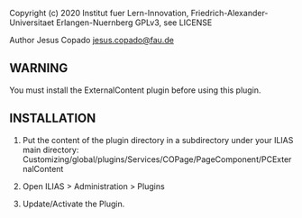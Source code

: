 
Copyright (c) 2020 Institut fuer Lern-Innovation, Friedrich-Alexander-Universitaet Erlangen-Nuernberg
GPLv3, see LICENSE

Author Jesus Copado <jesus.copado@fau.de>

WARNING
------------
You must install the ExternalContent plugin before using this plugin.

INSTALLATION
------------

1. Put the content of the plugin directory in a subdirectory under your ILIAS main directory:
Customizing/global/plugins/Services/COPage/PageComponent/PCExternalContent

2. Open ILIAS > Administration > Plugins

3. Update/Activate the Plugin.
